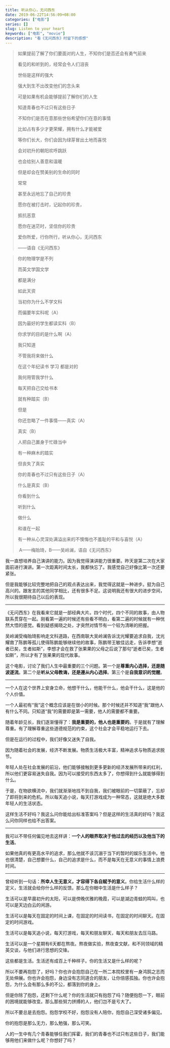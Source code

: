 ```yaml
---
title: 听从你心，无问西东
date: 2019-06-22T14:56:09+08:00
categories: ["电影"]
series: []
slug: Listen to your heart
keywords: ["电影", "movie"]
description: "看《无问西东》时留下的感想"
---
```


> 如果提前了解了你们要面对的人生，不知你们是否还会有勇气前来
>
> 看见的和听到的，经常会令人们沮丧
>
> 世俗是这样的强大
>
> 强大到生不出改变他们的念头来
>
> 可是如果有机会能够提前了解你们的人生
>
> 知道青春也不过只有这些日子
>
> 不知你们是否在意那些世俗希望你们在意的事情
>
> 比如占有多少才更荣耀，拥有什么才能被爱
>
> 等你们长大，你们会因为绿芽冒出土地而喜悦
>
> 会对初升的朝阳欢呼跳跃
>
> 也会给别人善意和温暖
>
> 但是却会在赞美别的生命的同时
>
> 常常
>
> 甚至永远地忘了自己的珍贵
>
> 愿你在被打击时，记起你的珍贵，
>
> 抵抗恶意
>
> 愿你在迷茫时，坚信你的珍贵
>
> 爱你所爱，行你所行，听从你心，无问西东
>
> ——语自《无问西东》



> 你的物理学是不列
>
> 而英文学国文学
>
> 都是满分
>
> 如此天资
>
> 当初你为什么不学文科
>
> 而偏要年实科呢（A）
>
> 
>
> 因为最好的学生都读实科（B）
>
> 
>
> 你求学的目的是什么啊（A）
>
> 
>
> 我只知道
>
> 不管我将来做什么
>
> 在这个年纪读书 学习 都是对的
>
> 我何用管我学什么
>
> 每天把自己交给书本
>
> 就有种踏实（B）
>
> 
>
> 但是
>
> 你还忽略了一件事情——真实（A）
>
> 
>
> 真实（B）
>
> 
>
> 人把自己置身于忙碌当中
>
> 有一种麻木的踏实
>
> 但丧失了真实
>
> 你的青春也不过只有这些日子（A）
>
> 
>
> 什么是真实（B）
>
> 
>
> 你看到什么
>
> 听到什么
>
> 做什么
>
> 和谁在一起
>
> 有一种从心灵深处满溢出来的不懊悔也不羞耻的平和与喜悦（A）
>
> ​               A——梅贻琦，B——吴岭澜，语自《无问西东》



我一直想培养自己演讲的能力。因为我觉得演讲能力很重要。昨天是第二次在大家面前进行演讲。第一次距离时间太长，我都快忘了。我感觉自己好像比第一次还要紧张。

但是我能够比较完整地把自己的观点表达出来，我觉得这就是一种进步。挺为自己高兴的。跟发言的其他同学相比，还有很多不足。这说明我还有很大的进步空间，所以我很期待自己以后的表现。

---

《无问西东》在我看来它就是一部经典大片。四个时代，四个不同的故事，由人物联系贯穿在一起。刚看第一遍的时候还有些看不明白，看第二遍的时候就有一种恍然大悟的感觉。看到疑惑揭晓之处，才突然对情节有一个较为清晰的把握。

吴岭澜受梅贻琦影响走文科道路，在西南联大吴岭澜告诉沈光耀要追求自我，沈光耀救了陈鹏等孤儿使得陈鹏能够继续他的故事，陈鹏带王敏佳远走，告诉李想“逝者已矣，生者如斯”，李想才会在救了张果果的父母之后说了那句“逝者已矣，生者如斯”，所以才有了张果果的现代故事。

这个电影，讨论了我们人生中最重要的三个问题。第一个是**尊重内心选择，还是随波逐流**。第二个是**听从父母教诲，还是遵从内心选择**。第三个是**自我意识的觉醒**。

---

一个人在这个世界上安身立命，他想干什么，他能干什么，他会干什么，这是他的个人价值。

一个人最初有“我”这个概念应该是在很小的时候。那个时候还并不知道“我”跟他人有什么不同。只知道“我”的需要即是第一需要，他人的需要都不重要。

随着年龄见长，我们逐渐懂得了：**我是重要的，他人也是重要的**。于是就有了理解尊重。有了理解尊重这些道德规范的约束，这个社会才会平稳地运行下去。

但是在运行的过程中，我们好像又迷失了自我。

因为随着社会的发展，经济不断发展。物质生活极大丰富，精神追求与物质追求脱节。

年轻人处在社会发展的前沿，他们能够接触到更多更新的经济发展所带来的红利，所以他们更容易迷失自我。因为可以接受的东西太多了，你想得到什么就能够得到什么。

于是，在物欲横流中，我们就渐渐地找不到自我，我们被眼前的一切蒙蔽了，忘却了即将到来的危机。所以每天追小说，每天打游戏成为一种常态，这就是绝大多数年轻人的生活状态。

这样生活不好吗？我这么问你能给出标准答案吗？但是这样的生活真的好吗？我这么问你同样也给不出答案。

---

我可以不带任何偏见地去这样讲：**一个人的眼界取决于他过去的经历以及他当下的生活**。

如果他真的有更高水平的追求，那么他就不该沉溺于当下的暂时的娱乐生活中。他也很清楚，自己想要什么，自己的追求是什么，而不是每天在无意义的事情上浪费时间。

---

曾经听到一句话：**所幸人生无意义，才容得下各自赋予的意义**。你给生活什么样的定义，生活就会给你什么样的反馈。那么在你眼中生活是什么样子？

生活可以是早晨初升的太阳，可以是傍晚优雅的晚霞，可以是湖边青蛙的鸣叫，也可以是天边白云的闲游。

生活可以是每天在固定的时间上课，在固定的时间读书，在固定的时间聊天。在固定的时间游戏。

生活可以是每天追小说，每天打游戏，每天和朋友聊天，每天和朋友去压马路。

生活可以是一个星期有6天都在熬夜。熬夜做实验，熬夜查文献，和不同领域的精英交谈，与他们进行思想的交锋。

这些都是生活。生活还有成百上千种样子。你的生活又是什么样的呢？

所以不要再抱怨了，好吗？你也许会抱怨自己在一所二本院校里有一身鸿鹄之志而无处伸展。你也许会抱怨，身边没有志同道合的朋友，让你倍感孤独。你也许会抱怨，为什么会有那么多的不公，都落到你的身上。

但是你除了抱怨，还剩下什么呢？你的生活就只有抱怨了吗？随便抱怨一下，眼前的困境就能够改变。那么那些努力拼搏的人，他们岂不是亏大了。

所以不要总是去抱怨。抱怨学校不好，抱怨没有人陪你，抱怨自己深受诸多偏见。

你的抱怨是那么无力，那么勉强，那么可笑。

人的一生中有几个青春能够任我们挥霍，我们的青春也不过只有这些日子，我们能够用他们来做什么呢？你想好了吗？

